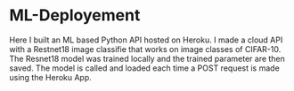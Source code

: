 # ML-Deployement

Here I built an ML based Python API hosted on Heroku. 
I made a cloud API with a Restnet18 image classifie that works on image classes of CIFAR-10. The Resnet18 model was trained locally and the trained parameter are then saved. The model is called and loaded each time a POST request is made using the Heroku App.
